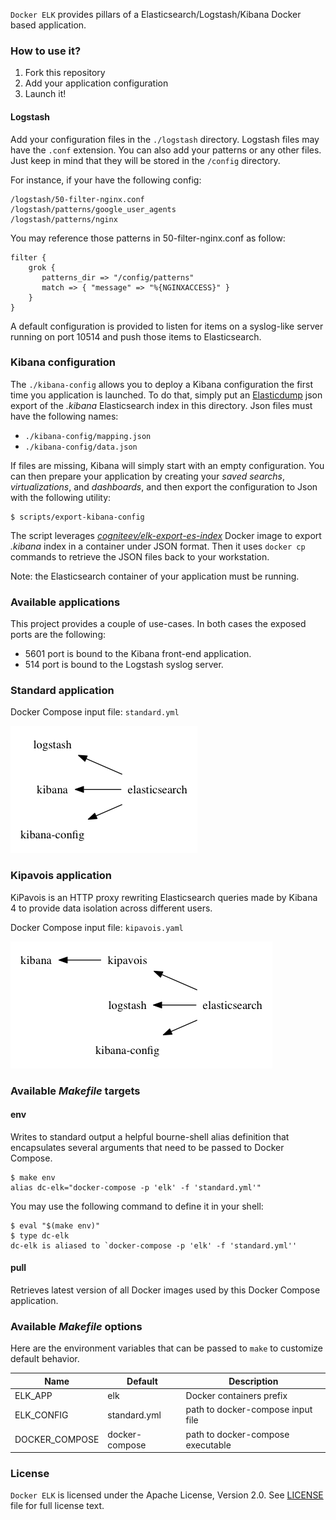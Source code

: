 `Docker ELK` provides pillars of a Elasticsearch/Logstash/Kibana
Docker based application.

### How to use it?

1. Fork this repository
1. Add your application configuration
1. Launch it!

#### Logstash

Add your configuration files in the `./logstash` directory. Logstash files
may have the `.conf` extension. You can also add your patterns or any other
files. Just keep in mind that they will be stored in the `/config` directory.

For instance, if your have the following config:

```
/logstash/50-filter-nginx.conf
/logstash/patterns/google_user_agents
/logstash/patterns/nginx
```

You may reference those patterns in 50-filter-nginx.conf as follow:

```
filter {
	grok {
	   patterns_dir => "/config/patterns"
	   match => { "message" => "%{NGINXACCESS}" }
	}
}
```

A default configuration is provided to listen for items on a syslog-like
server running on port 10514 and push those items to Elasticsearch.

### Kibana configuration

The `./kibana-config` allows you to deploy a Kibana configuration the first
time you application is launched.
To do that, simply put an
[Elasticdump](https://www.npmjs.com/package/elasticdump) json export
of the *.kibana* Elasticsearch index in this directory. Json files must have
the following names:

* `./kibana-config/mapping.json`
* `./kibana-config/data.json`

If files are missing, Kibana will simply start with an empty configuration.
You can then prepare your application by creating your *saved searchs*,
*virtualizations*, and *dashboards*, and then export the configuration to Json
with the following utility:

```shell
$ scripts/export-kibana-config
```

The script leverages [*cogniteev/elk-export-es-index*](https://hub.docker.com/r/cogniteev/elk-export-es-index/) Docker image to export
*.kibana* index in a container under JSON format. Then it uses
`docker cp` commands to retrieve the JSON files back to your workstation.

Note: the Elasticsearch container of your application must be running.

### Available applications

This project provides a couple of use-cases. In both cases the exposed ports
are the following:

* 5601 port is bound to the Kibana front-end application.
* 514 port is bound to the Logstash syslog server.


### Standard application

Docker Compose input file: `standard.yml`

![container dependencies](doc/standard.png)

### Kipavois application

KiPavois is an HTTP proxy rewriting Elasticsearch queries made by Kibana 4
to provide data isolation across different users.

Docker Compose input file: `kipavois.yaml`

![container dependencies](doc/kipavois.png)

### Available *Makefile* targets

#### env

Writes to standard output a helpful bourne-shell alias definition that
encapsulates several arguments that need to be passed to Docker Compose.

```shell
$ make env
alias dc-elk="docker-compose -p 'elk' -f 'standard.yml'"
```

You may use the following command to define it in your shell:

```shell
$ eval "$(make env)"
$ type dc-elk
dc-elk is aliased to `docker-compose -p 'elk' -f 'standard.yml''
```

#### pull

Retrieves latest version of all Docker images used by this Docker Compose application.

### Available *Makefile* options

Here are the environment variables that can be passed to `make` to customize
default behavior.

Name | Default | Description
-----|---------|------------
ELK_APP | elk | Docker containers prefix
ELK_CONFIG | standard.yml | path to docker-compose input file
DOCKER_COMPOSE | docker-compose | path to docker-compose executable

### License

`Docker ELK` is licensed under the Apache License, Version 2.0. See
[LICENSE](LICENSE) file for full license text.
